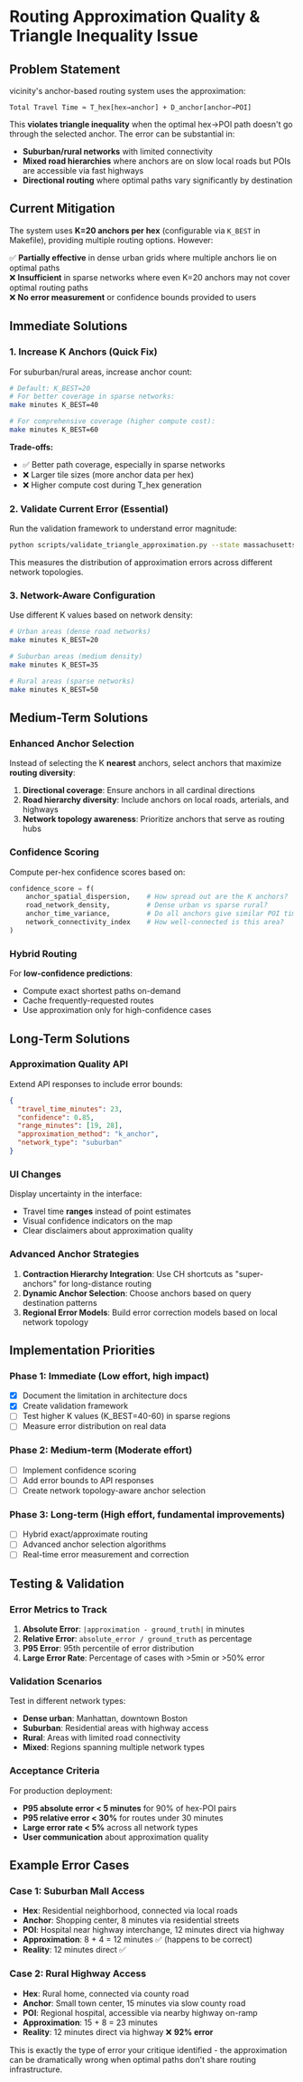 # Routing Approximation Quality & Triangle Inequality Issue

## Problem Statement

vicinity's anchor-based routing system uses the approximation:

```
Total Travel Time ≈ T_hex[hex→anchor] + D_anchor[anchor→POI]
```

This **violates triangle inequality** when the optimal hex→POI path doesn't go through the selected anchor. The error can be substantial in:

- **Suburban/rural networks** with limited connectivity
- **Mixed road hierarchies** where anchors are on slow local roads but POIs are accessible via fast highways  
- **Directional routing** where optimal paths vary significantly by destination

## Current Mitigation

The system uses **K=20 anchors per hex** (configurable via `K_BEST` in Makefile), providing multiple routing options. However:

✅ **Partially effective** in dense urban grids where multiple anchors lie on optimal paths  
❌ **Insufficient** in sparse networks where even K=20 anchors may not cover optimal routing paths  
❌ **No error measurement** or confidence bounds provided to users

## Immediate Solutions

### 1. Increase K Anchors (Quick Fix)

For suburban/rural areas, increase anchor count:

```bash
# Default: K_BEST=20
# For better coverage in sparse networks:
make minutes K_BEST=40

# For comprehensive coverage (higher compute cost):
make minutes K_BEST=60
```

**Trade-offs:**
- ✅ Better path coverage, especially in sparse networks
- ❌ Larger tile sizes (more anchor data per hex)
- ❌ Higher compute cost during T_hex generation

### 2. Validate Current Error (Essential)

Run the validation framework to understand error magnitude:

```bash
python scripts/validate_triangle_approximation.py --state massachusetts --sample-size 1000
```

This measures the distribution of approximation errors across different network topologies.

### 3. Network-Aware Configuration

Use different K values based on network density:

```bash
# Urban areas (dense road networks)
make minutes K_BEST=20

# Suburban areas (medium density)  
make minutes K_BEST=35

# Rural areas (sparse networks)
make minutes K_BEST=50
```

## Medium-Term Solutions

### Enhanced Anchor Selection

Instead of selecting the K **nearest** anchors, select anchors that maximize **routing diversity**:

1. **Directional coverage**: Ensure anchors in all cardinal directions
2. **Road hierarchy diversity**: Include anchors on local roads, arterials, and highways
3. **Network topology awareness**: Prioritize anchors that serve as routing hubs

### Confidence Scoring

Compute per-hex confidence scores based on:

```python
confidence_score = f(
    anchor_spatial_dispersion,    # How spread out are the K anchors?
    road_network_density,         # Dense urban vs sparse rural?
    anchor_time_variance,         # Do all anchors give similar POI times?
    network_connectivity_index    # How well-connected is this area?
)
```

### Hybrid Routing

For **low-confidence predictions**:
- Compute exact shortest paths on-demand
- Cache frequently-requested routes
- Use approximation only for high-confidence cases

## Long-Term Solutions

### Approximation Quality API

Extend API responses to include error bounds:

```json
{
  "travel_time_minutes": 23,
  "confidence": 0.85,
  "range_minutes": [19, 28],
  "approximation_method": "k_anchor",
  "network_type": "suburban"
}
```

### UI Changes

Display uncertainty in the interface:
- Travel time **ranges** instead of point estimates
- Visual confidence indicators on the map
- Clear disclaimers about approximation quality

### Advanced Anchor Strategies

1. **Contraction Hierarchy Integration**: Use CH shortcuts as "super-anchors" for long-distance routing
2. **Dynamic Anchor Selection**: Choose anchors based on query destination patterns
3. **Regional Error Models**: Build error correction models based on local network topology

## Implementation Priorities

### Phase 1: Immediate (Low effort, high impact)
- [x] Document the limitation in architecture docs
- [x] Create validation framework
- [ ] Test higher K values (K_BEST=40-60) in sparse regions
- [ ] Measure error distribution on real data

### Phase 2: Medium-term (Moderate effort)
- [ ] Implement confidence scoring
- [ ] Add error bounds to API responses
- [ ] Create network topology-aware anchor selection

### Phase 3: Long-term (High effort, fundamental improvements)
- [ ] Hybrid exact/approximate routing
- [ ] Advanced anchor selection algorithms
- [ ] Real-time error measurement and correction

## Testing & Validation

### Error Metrics to Track

1. **Absolute Error**: `|approximation - ground_truth|` in minutes
2. **Relative Error**: `absolute_error / ground_truth` as percentage
3. **P95 Error**: 95th percentile of error distribution
4. **Large Error Rate**: Percentage of cases with >5min or >50% error

### Validation Scenarios

Test in different network types:
- **Dense urban**: Manhattan, downtown Boston
- **Suburban**: Residential areas with highway access
- **Rural**: Areas with limited road connectivity
- **Mixed**: Regions spanning multiple network types

### Acceptance Criteria

For production deployment:
- **P95 absolute error < 5 minutes** for 90% of hex-POI pairs
- **P95 relative error < 30%** for routes under 30 minutes
- **Large error rate < 5%** across all network types
- **User communication** about approximation quality

## Example Error Cases

### Case 1: Suburban Mall Access
- **Hex**: Residential neighborhood, connected via local roads
- **Anchor**: Shopping center, 8 minutes via residential streets
- **POI**: Hospital near highway interchange, 12 minutes direct via highway
- **Approximation**: 8 + 4 = 12 minutes ✅ (happens to be correct)
- **Reality**: 12 minutes direct ✅

### Case 2: Rural Highway Access  
- **Hex**: Rural home, connected via county road
- **Anchor**: Small town center, 15 minutes via slow county road
- **POI**: Regional hospital, accessible via nearby highway on-ramp
- **Approximation**: 15 + 8 = 23 minutes 
- **Reality**: 12 minutes direct via highway ❌ **92% error**

This is exactly the type of error your critique identified - the approximation can be dramatically wrong when optimal paths don't share routing infrastructure.
